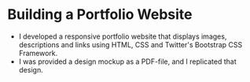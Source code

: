# Building a Portfolio Website

* I developed a responsive portfolio website that displays images, descriptions and links using HTML, CSS and Twitter's Bootstrap CSS Framework.
* I was provided a design mockup as a PDF-file, and I replicated that design.
